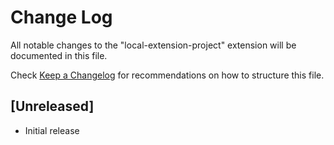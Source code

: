 # Change Log

All notable changes to the "local-extension-project" extension will be documented in this file.

Check [Keep a Changelog](http://keepachangelog.com/) for recommendations on how to structure this file.

## [Unreleased]

- Initial release